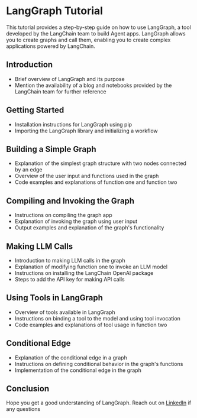 
# LangGraph Tutorial

This tutorial provides a step-by-step guide on how to use LangGraph, a tool developed by the LangChain team to build Agent apps. LangGraph allows you to create graphs and call them, enabling you to create complex applications powered by LangChain.

## Introduction
- Brief overview of LangGraph and its purpose
- Mention the availability of a blog and notebooks provided by the LangChain team for further reference

## Getting Started
- Installation instructions for LangGraph using pip
- Importing the LangGraph library and initializing a workflow

## Building a Simple Graph
- Explanation of the simplest graph structure with two nodes connected by an edge
- Overview of the user input and functions used in the graph
- Code examples and explanations of function one and function two

## Compiling and Invoking the Graph
- Instructions on compiling the graph app
- Explanation of invoking the graph using user input
- Output examples and explanation of the graph's functionality

## Making LLM Calls
- Introduction to making LLM calls in the graph
- Explanation of modifying function one to invoke an LLM model
- Instructions on installing the LangChain OpenAI package
- Steps to add the API key for making API calls

## Using Tools in LangGraph
- Overview of tools available in LangGraph
- Instructions on binding a tool to the model and using tool invocation
- Code examples and explanations of tool usage in function two

## Conditional Edge
- Explanation of the conditional edge in a graph
- Instructions on defining conditional behavior in the graph's functions
- Implementation of the conditional edge in the graph

## Conclusion

Hope you get a good understanding of LangGraph. Reach out on [LinkedIn](https://www.linkedin.com/in/devhammad0) if any questions

